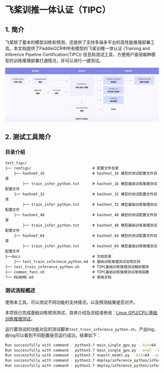 
# 飞桨训推一体认证（TIPC）

## 1. 简介

飞桨除了基本的模型训练和预测，还提供了支持多端多平台的高性能推理部署工具。本文档提供了PaddleOCR中所有模型的飞桨训推一体认证 (Training and Inference Pipeline Certification(TIPC)) 信息和测试工具，方便用户查阅每种模型的训练推理部署打通情况，并可以进行一键测试。

<div align="center">
    <img src="docs/guide.png" width="1000">
</div>

## 2. 测试工具简介
### 目录介绍

```shell
test_tipc/
├── configs/                            # 配置文件目录
    ├── hashnet_16                      # hashnet_16 模型的测试配置文件目录 
        ├── train_infer_python.txt      # hashnet_16 模型基础训练推理测试配置文件
    ├── hashnet_32                      # hashnet_32 模型的测试配置文件目录 
        ├── train_infer_python.txt      # hashnet_32 模型基础训练推理测试配置文件
    ├── hashnet_48                      # hashnet_48 模型的测试配置文件目录 
        ├── train_infer_python.txt      # hashnet_48 模型基础训练推理测试配置文件
    ├── hashnet_64                      # hashnet_64 模型的测试配置文件目录 
        ├── train_infer_python.txt      # hashnet_64 模型基础训练推理测试配置文件
├──docs                                 # 文档目录
    ├── test_train_inference_python.md  # 基础训练推理测试说明文档
├── test_train_inference_python.sh      # TIPC基础训练推理测试解析脚本
├── common_func.sh                      # TIPC基础训练推理测试常用函数
└── README.md                           # 使用文档
```

### 测试流程概述

使用本工具，可以测试不同功能的支持情况，以及预测结果是否对齐。

本项目已完成基础训练预测测试，具体介绍及流程请参阅：[Linux GPU/CPU 基础训练推理测试](docs/test_train_inference_python.md)。

运行要测试的功能对应的测试脚本`test_train_inference_python.sh`，产出log，由log可以看到不同配置是否运行成功，结果如下：

```bash
Run successfully with command - python3.7 main_single_gpu.py --bit=64 --dataset='coco_lite' --data-path='./datasets/coco_lite/' --output-dir=./log/hashnet_64/lite_train_lite_infer/norm_train_gpus_0 --epoch=2   --batch-size=10!  
Run successfully with command - python3.7 main_single_gpu.py --eval --bit=64 --dataset='coco_lite' --data-path='./datasets/coco_lite/' --pretrained=./log/hashnet_64/lite_train_lite_infer/norm_train_gpus_0/model_best_64!  
Run successfully with command - python3.7 export_model.py --bit=64 --pretrained=./log/hashnet_64/lite_train_lite_infer/norm_train_gpus_0/model_best_64 --save-inference-dir=./log/hashnet_64/lite_train_lite_infer/norm_train_gpus_0!  
Run successfully with command - python3.7 deploy/inference_python/infer.py --bit=64 --dataset='coco_lite' --data-path='./datasets/coco_lite/' --save-path='./tipc_output/' --use-gpu=True --model-dir=./log/hashnet_64/lite_train_lite_infer/norm_train_gpus_0 --batch-size=1   --benchmark=True > ./log/hashnet_64/lite_train_lite_infer/python_infer_gpu_batchsize_1.log 2>&1 !  
Run successfully with command - python3.7 deploy/inference_python/infer.py --bit=64 --dataset='coco_lite' --data-path='./datasets/coco_lite/' --save-path='./tipc_output/' --use-gpu=False --model-dir=./log/hashnet_64/lite_train_lite_infer/norm_train_gpus_0 --batch-size=1   --benchmark=True > ./log/hashnet_64/lite_train_lite_infer/python_infer_cpu_batchsize_1.log 2>&1 !  
```